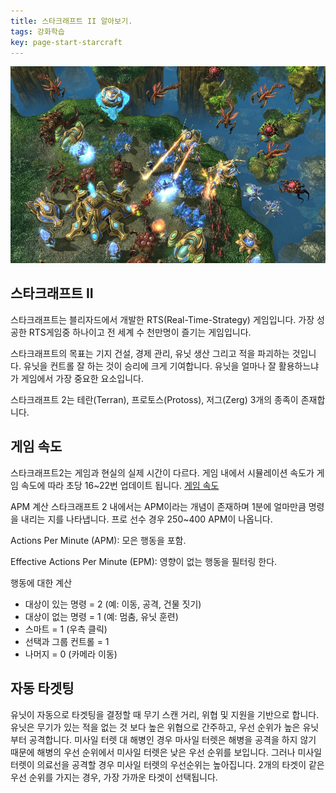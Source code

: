 ```yaml
---
title: 스타크래프트 II 알아보기.
tags: 강화학습
key: page-start-starcraft
---
```


![](https://github.com/Yudonggeun/yudonggeun.github.io/blob/master/images/2018/11/a.jpeg)


## 스타크래프트 II
스타크래프트는 블리자드에서 개발한 RTS(Real-Time-Strategy) 게임입니다. 가장 성공한 RTS게임중 하나이고 전 세계 수 천만명이 즐기는 게임입니다.

스타크래프트의 목표는 기지 건설, 경제 관리, 유닛 생산 그리고 적을 파괴하는 것입니다. 유닛을 컨트롤 잘 하는 것이 승리에 크게 기여합니다. 유닛을 얼마나 잘 활용하느냐가 게임에서 가장 중요한 요소입니다.

스타크래프트 2는 테란(Terran), 프로토스(Protoss), 저그(Zerg) 3개의 종족이 존재합니다.


## 게임 속도
스타크래프트2는 게임과 현실의 실제 시간이 다르다. 게임 내에서 시뮬레이션 속도가 게임 속도에 따라 초당 16~22번 업데이트 됩니다. [게임 속도](https://liquipedia.net/starcraft2/Game_Speed)

APM 계산
스타크래프트 2 내에서는 APM이라는 개념이 존재하며 1분에 얼마만큼 명령을 내리는 지를 나타냅니다. 프로 선수 경우 250~400 APM이 나옵니다.

Actions Per Minute (APM): 모은 행동을 포함.

Effective Actions Per Minute (EPM): 영향이 없는 행동을 필터링 한다.

행동에 대한 계산
- 대상이 있는 명령 = 2 (예: 이동, 공격, 건물 짓기)
- 대상이 없는 명령 = 1 (예: 멈춤, 유닛 훈련)
- 스마트 = 1 (우측 클릭)
- 선택과 그룹 컨트롤 = 1
- 나머지 = 0 (카메라 이동)


## 자동 타겟팅
유닛이 자동으로 타겟팅을 결정할 때 무기 스캔 거리, 위협 및 지원을 기반으로 합니다. 유닛은 무기가 있는 적을 없는 것 보다 높은 위협으로 간주하고, 우선 순위가 높은 유닛부터 공격합니다. 미사일 터렛 대 해병인 경우 마사일 터렛은 해병을 공격을 하지 않기 때문에 해병의 우선 순위에서 미사일 터렛은 낮은 우선 순위를 보입니다. 그러나 미사일 터렛이 의료선을 공격할 경우 미사일 터렛의 우선순위는 높아집니다. 2개의 타겟이 같은 우선 순위를 가지는 경우, 가장 가까운 타겟이 선택됩니다.
